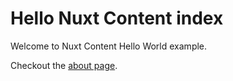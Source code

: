 # Hello Nuxt Content index

Welcome to Nuxt Content Hello World example.

Checkout the [about page](/docs/about).